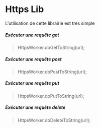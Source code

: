 Https Lib
=========

L'utilisation de cette librairie est très simple

##### Exécuter une requête get

> HttpsWorker.doGetToString(url);

##### Exécuter une requête post

> HttpsWorker.doPostToString(url);

##### Exécuter une requête put

> HttpsWorker.doPutToString(url);

##### Exécuter une requête delete

> HttpsWorker.doDeleteToString(url);